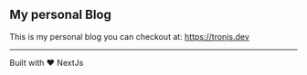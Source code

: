 ## My personal Blog

This is my personal blog you can checkout at: https://tronjs.dev

---
Built with ❤ NextJs






